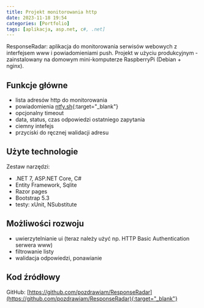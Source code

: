```yaml
---
title: Projekt monitorowania http
date: 2023-11-18 19:54
categories: [Portfolio]
tags: [aplikacja, asp.net, c#, .net]
---
```


ResponseRadar: aplikacja do monitorowania serwisów webowych z interfejsem www i powiadomieniami push. Projekt w użyciu produkcyjnym - zainstalowany na domowym mini-komputerze RaspberryPi (Debian + nginx).

## Funkcje główne

- lista adresów http do monitorowania
- powiadomienia [ntfy.sh](https://ntfy.sh){:target="_blank"}
- opcjonalny timeout
- data, status, czas odpowiedzi ostatniego zapytania
- ciemny intefejs
- przyciski do ręcznej walidacji adresu

## Użyte technologie

Zestaw narzędzi:

- .NET 7, ASP.NET Core, C#
- Entity Framework, Sqlite
- Razor pages
- Bootstrap 5.3
- testy: xUnit, NSubstitute

## Możliwości rozwoju

- uwierzytelnianie ui (teraz należy użyć np. HTTP Basic Authentication serwera www)
- filtrowanie listy
- walidacja odpowiedzi, ponawianie

## Kod źródłowy

GitHub: [https://github.com/pozdrawiam/ResponseRadar](https://github.com/pozdrawiam/ResponseRadar){:target="_blank"}
